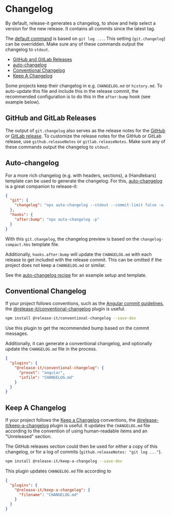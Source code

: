 # Changelog

By default, release-it generates a changelog, to show and help select a version for the new release. It contains all
commits since the latest tag.

The [default command](../config/release-it.json) is based on `git log ...`. This setting (`git.changelog`) can be
overridden. Make sure any of these commands output the changelog to `stdout`.

- [GitHub and GitLab Releases](#github-and-gitlab-releases)
- [auto-changelog](#auto-changelog)
- [Conventional Changelog](#conventional-changelog)
- [Keep A Changelog](#keep-a-changelog)

Some projects keep their changelog in e.g. `CHANGELOG.md` or `history.md`. To auto-update this file and include this in
the release commit, the recommended configuration is to do this in the `after:bump` hook (see example below).

## GitHub and GitLab Releases

The output of `git.changelog` also serves as the release notes for the [GitHub](./github-releases.md) or
[GitLab release](./gitlab-releases.md). To customize the release notes for the GitHub or GitLab release, use
`github.releaseNotes` or `gitlab.releaseNotes`. Make sure any of these commands output the changelog to `stdout`.

## Auto-changelog

For a more rich changelog (e.g. with headers, sections), a (Handlebars) template can be used to generate the changelog.
For this, [auto-changelog](https://github.com/CookPete/auto-changelog) is a great companion to release-it:

```json
{
  "git": {
    "changelog": "npx auto-changelog --stdout --commit-limit false -u --template https://raw.githubusercontent.com/release-it/release-it/main/templates/changelog-compact.hbs"
  },
  "hooks": {
    "after:bump": "npx auto-changelog -p"
  }
}
```

With this `git.changelog`, the changelog preview is based on the `changelog-compact.hbs` template file.

Additionally, `hooks.after:bump` will update the `CHANGELOG.md` with each release to get included with the release
commit. This can be omitted if the project does not keep a `CHANGELOG.md` or similar.

See the [auto-changelog recipe](./recipes/auto-changelog.md) for an example setup and template.

## Conventional Changelog

If your project follows conventions, such as the
[Angular commit guidelines](https://github.com/angular/angular.js/blob/master/DEVELOPERS.md#commits), the
[@release-it/conventional-changelog](https://github.com/release-it/conventional-changelog) plugin is useful.

```bash
npm install @release-it/conventional-changelog --save-dev
```

Use this plugin to get the recommended bump based on the commit messages.

Additionally, it can generate a conventional changelog, and optionally update the `CHANGELOG.md` file in the process.

```json
{
  "plugins": {
    "@release-it/conventional-changelog": {
      "preset": "angular",
      "infile": "CHANGELOG.md"
    }
  }
}
```

## Keep A Changelog

If your project follows the [Keep a Changelog](https://keepachangelog.com) conventions, the
[@release-it/keep-a-changelog](https://github.com/release-it/keep-a-changelog) plugin is useful. It updates the
`CHANGELOG.md` file according to the convention of using human-readable items and an "Unreleased" section.

The GitHub releases section could then be used for either a copy of this changelog, or for a log of commits
(`github.releaseNotes: "git log ..."`).

```bash
npm install @release-it/keep-a-changelog --save-dev
```

This plugin updates `CHANGELOG.md` file according to

```json
{
  "plugins": {
    "@release-it/keep-a-changelog": {
      "filename": "CHANGELOG.md"
    }
  }
}
```
